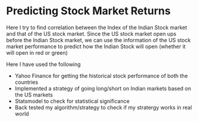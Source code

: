 # Predicting Stock Market Returns


Here I try to find correlation between the Index of the Indian Stock market and that of the US stock market.
Since the US stock market open ups before the Indian Stock market, we can use the information of the US stock market performance to predict how the Indian Stock will open (whether it will open in red or green)

Here I have used the following

- Yahoo Finance for getting the historical stock performance of both the countries
- Implemented a strategy of going long/short on Indian markets based on the US markets 
- Statsmodel to check for statistical significance
- Back tested my algorithm/strategy to check if my stratergy works in real world
